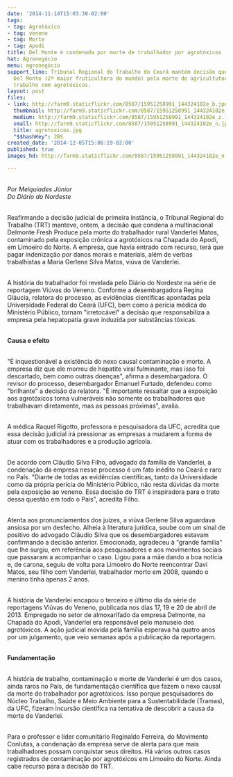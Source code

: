 ```yaml
---
date: '2014-11-14T15:03:30-02:00'
tags:
- tag: Agrotóxico
- tag: veneno
- tag: Morte
- tag: Apodi
title: Del Monte é condenada por morte de trabalhador por agrotóxicos
hat: Agronegócio
menu: agronegócio
support_line: Tribunal Regional do Trabalho do Ceará mantém decisão que condena multinacional
  Del Monte (2ª maior fruticultora do mundo) pela morte do agricultutor em razão do
  trabalho com agrotóxicos.
layout: post
files:
- link: http://farm9.staticflickr.com/8587/15951258991_144324102e_b.jpg
  thumbnail: http://farm9.staticflickr.com/8587/15951258991_144324102e_t.jpg
  medium: http://farm9.staticflickr.com/8587/15951258991_144324102e_z.jpg
  small: http://farm9.staticflickr.com/8587/15951258991_144324102e_n.jpg
  title: agrotoxicos.jpg
  "$$hashKey": 2BS
created_date: '2014-12-05T15:06:19-02:00'
published: true
images_hd: http://farm9.staticflickr.com/8587/15951258991_144324102e_n.jpg

---
```

<p><br />
<em>Por Melqu&iacute;ades J&uacute;nior<br />
Do Di&aacute;rio do Nordeste</em></p>

<p><br />
Reafirmando a decis&atilde;o judicial de primeira inst&acirc;ncia, o Tribunal Regional do Trabalho (TRT) manteve, ontem, a decis&atilde;o que condena a multinacional Delmonte Fresh Produce pela morte do trabalhador rural Vanderlei Matos, contaminado pela exposi&ccedil;&atilde;o cr&ocirc;nica a agrot&oacute;xicos na Chapada do Apodi, em Limoeiro do Norte. A empresa, que havia entrado com recurso, ter&aacute; que pagar indeniza&ccedil;&atilde;o por danos morais e materiais, al&eacute;m de verbas trabalhistas a Maria Gerlene Silva Matos, vi&uacute;va de Vanderlei.</p>

<p><br />
A hist&oacute;ria do trabalhador foi revelada pelo Di&aacute;rio do Nordeste na s&eacute;rie de reportagem Vi&uacute;vas do Veneno. Conforme a desembargadora Regina Gl&aacute;ucia, relatora do processo, as evid&ecirc;ncias cient&iacute;ficas apontadas pela Universidade Federal do Cear&aacute; (UFC), bem como a per&iacute;cia m&eacute;dica do Minist&eacute;rio P&uacute;blico, tornam &quot;irretoc&aacute;vel&quot; a decis&atilde;o que responsabiliza a empresa pela hepatopatia grave induzida por subst&acirc;ncias t&oacute;xicas.</p>

<p><br />
<strong>Causa e efeito</strong></p>

<p><br />
&quot;&Eacute; inquestion&aacute;vel a exist&ecirc;ncia do nexo causal contamina&ccedil;&atilde;o e morte. A empresa diz que ele morreu de hepatite viral fulminante, mas isso foi descartado, bem como outras doen&ccedil;as&quot;, afirma a desembargadora. O revisor do processo, desembargador Emanuel Furtado, defendeu como &quot;brilhante&quot; a decis&atilde;o da relatora. &quot;&Eacute; importante ressaltar que a exposi&ccedil;&atilde;o aos agrot&oacute;xicos torna vulner&aacute;veis n&atilde;o somente os trabalhadores que trabalhavam diretamente, mas as pessoas pr&oacute;ximas&quot;, avalia.</p>

<p><br />
A m&eacute;dica Raquel Rigotto, professora e pesquisadora da UFC, acredita que essa decis&atilde;o judicial ir&aacute; pressionar as empresas a mudarem a forma de atuar com os trabalhadores e a produ&ccedil;&atilde;o agr&iacute;cola.</p>

<p><br />
De acordo com Cl&aacute;udio Silva Filho, advogado da fam&iacute;lia de Vanderlei, a condena&ccedil;&atilde;o da empresa nesse processo &eacute; um fato in&eacute;dito no Cear&aacute; e raro no Pa&iacute;s. &quot;Diante de todas as evid&ecirc;ncias cient&iacute;ficas, tanto da Universidade como da pr&oacute;pria per&iacute;cia do Minist&eacute;rio P&uacute;blico, n&atilde;o resta d&uacute;vidas da morte pela exposi&ccedil;&atilde;o ao veneno. Essa decis&atilde;o do TRT &eacute; inspiradora para o trato dessa quest&atilde;o em todo o Pa&iacute;s&quot;, acredita Filho.</p>

<p><br />
Atenta aos pronunciamentos dos ju&iacute;zes, a vi&uacute;va Gerlene Silva aguardava ansiosa por um desfecho. Alheia &agrave; literatura jur&iacute;dica, soube com um sinal de positivo do advogado Cl&aacute;udio Silva que os desembargadores estavam confirmando a decis&atilde;o anterior. Emocionada, agradeceu &agrave; &quot;grande fam&iacute;lia&quot; que lhe surgiu, em refer&ecirc;ncia aos pesquisadores e aos movimentos sociais que passaram a acompanhar o caso. Ligou para a m&atilde;e dando a boa not&iacute;cia e, de carona, seguiu de volta para Limoeiro do Norte reencontrar Davi Matos, seu filho com Vanderlei, trabalhador morto em 2008, quando o menino tinha apenas 2 anos.</p>

<p><br />
A hist&oacute;ria de Vanderlei encapou o terceiro e &uacute;ltimo dia da s&eacute;rie de reportagens Vi&uacute;vas do Veneno, publicada nos dias 17, 19 e 20 de abril de 2013. Empregado no setor de almoxarifado da empresa Delmonte, na Chapada do Apodi, Vanderlei era respons&aacute;vel pelo manuseio dos agrot&oacute;xicos. A a&ccedil;&atilde;o judicial movida pela fam&iacute;lia esperava h&aacute; quatro anos por um julgamento, que veio semanas ap&oacute;s a publica&ccedil;&atilde;o da reportagem.</p>

<p><br />
<strong>Fundamenta&ccedil;&atilde;o</strong></p>

<p><br />
A hist&oacute;ria de trabalho, contamina&ccedil;&atilde;o e morte de Vanderlei &eacute; um dos casos, ainda raros no Pa&iacute;s, de fundamenta&ccedil;&atilde;o cient&iacute;fica que fazem o nexo causal da morte do trabalhador por agrot&oacute;xicos. Isso porque pesquisadores do N&uacute;cleo Trabalho, Sa&uacute;de e Meio Ambiente para a Sustentabilidade (Tramas), da UFC, fizeram incurs&atilde;o cient&iacute;fica na tentativa de descobrir a causa da morte de Vanderlei.</p>

<p><br />
Para o professor e l&iacute;der comunit&aacute;rio Reginaldo Ferreira, do Movimento Conlutas, a condena&ccedil;&atilde;o da empresa serve de alerta para que mais trabalhadores possam conquistar seus direitos. H&aacute; v&aacute;rios outros casos registrados de contamina&ccedil;&atilde;o por agrot&oacute;xicos em Limoeiro do Norte. Ainda cabe recurso para a decis&atilde;o do TRT.</p>
